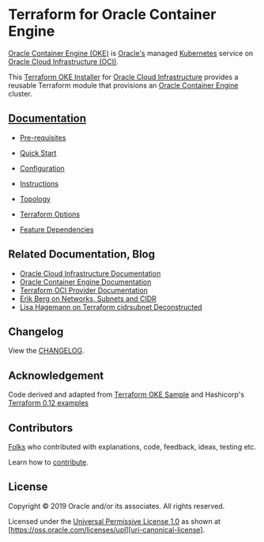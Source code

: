 # Terraform for Oracle Container Engine

[uri-repo]: https://github.com/oracle-terraform-modules/terraform-oci-oke

[uri-docs]: https://github.com/oracle-terraform-modules/terraform-oci-oke/blob/main/docs

[uri-changelog]: https://github.com/oracle-terraform-modules/terraform-oci-oke/blob/main/CHANGELOG.adoc
[uri-configuration]: https://github.com/oracle-terraform-modules/terraform-oci-oke/blob/main/docs/configuration.adoc

[uri-contribute]: https://github.com/oracle-terraform-modules/terraform-oci-oke/blob/main/CONTRIBUTING.adoc
[uri-contributors]: https://github.com/oracle-terraform-modules/terraform-oci-oke/blob/main/CONTRIBUTORS.adoc

[uri-instructions]: https://github.com/oracle-terraform-modules/terraform-oci-oke/blob/main/docs/instructions.adoc
[uri-license]: https://github.com/oracle-terraform-modules/terraform-oci-oke/blob/main/LICENSE
[uri-canonical-license]: https://oss.oracle.com/licenses/upl/
[uri-kubernetes]: https://kubernetes.io/
[uri-networks-subnets-cidr]: https://erikberg.com/notes/networks.html
[uri-oci]: https://cloud.oracle.com/cloud-infrastructure
[uri-oci-documentation]: https://docs.cloud.oracle.com/iaas/Content/home.htm
[uri-oke]: https://docs.cloud.oracle.com/iaas/Content/ContEng/Concepts/contengoverview.htm
[uri-oracle]: https://www.oracle.com
[uri-prereqs]: https://github.com/oracle-terraform-modules/terraform-oci-oke/blob/main/docs/prerequisites.adoc
[uri-quickstart]: https://github.com/oracle-terraform-modules/terraform-oci-oke/blob/main/docs/quickstart.adoc

[uri-terraform]: https://www.terraform.io
[uri-terraform-dependencies]: https://github.com/oracle-terraform-modules/terraform-oci-oke/blob/main/docs/dependencies.adoc
[uri-terraform-cidrsubnet-deconstructed]: http://blog.itsjustcode.net/blog/2017/11/18/terraform-cidrsubnet-deconstructed/
[uri-terraform-oci]: https://www.terraform.io/docs/providers/oci/index.html
[uri-terraform-oke-sample]: https://github.com/terraform-providers/terraform-provider-oci/tree/main/examples/container_engine
[uri-terraform-options]: https://github.com/oracle-terraform-modules/terraform-oci-oke/blob/main/docs/terraformoptions.adoc
[uri-terraform-hashircorp-examples]: https://github.com/hashicorp/terraform-guides/tree/master/infrastructure-as-code/terraform-0.12-examples
[uri-topology]: https://github.com/oracle-terraform-modules/terraform-oci-oke/blob/master/docs/topology.adoc


[Oracle Container Engine (OKE)][uri-oke] is [Oracle's][uri-oracle] managed [Kubernetes][uri-kubernetes] service on [Oracle Cloud Infrastructure (OCI)][uri-oci].

This [Terraform OKE Installer][uri-repo] for [Oracle Cloud Infrastructure][uri-oci] provides a reusable Terraform module that provisions an [Oracle Container Engine][uri-oke] cluster.

## [Documentation][uri-docs]

* [Pre-requisites][uri-prereqs]

* [Quick Start][uri-quickstart]

* [Configuration][uri-configuration]

* [Instructions][uri-instructions]

* [Topology][uri-topology]

* [Terraform Options][uri-terraform-options]

* [Feature Dependencies][uri-terraform-dependencies]

## Related Documentation, Blog
* [Oracle Cloud Infrastructure Documentation][uri-oci-documentation]
* [Oracle Container Engine Documentation][uri-oke]
* [Terraform OCI Provider Documentation][uri-terraform-oci]
* [Erik Berg on Networks, Subnets and CIDR][uri-networks-subnets-cidr]
* [Lisa Hagemann on Terraform cidrsubnet Deconstructed][uri-terraform-cidrsubnet-deconstructed]

## Changelog

View the [CHANGELOG][uri-changelog].

## Acknowledgement

Code derived and adapted from [Terraform OKE Sample][uri-terraform-oke-sample] and Hashicorp's [Terraform 0.12 examples][uri-terraform-hashircorp-examples]

## Contributors

[Folks][uri-contributors] who contributed with explanations, code, feedback, ideas, testing etc.

Learn how to [contribute][uri-contribute].


## License

Copyright &copy; 2019 Oracle and/or its associates. All rights reserved.

Licensed under the [Universal Permissive License 1.0][uri-license] as shown at 
[https://oss.oracle.com/licenses/upl][uri-canonical-license].
